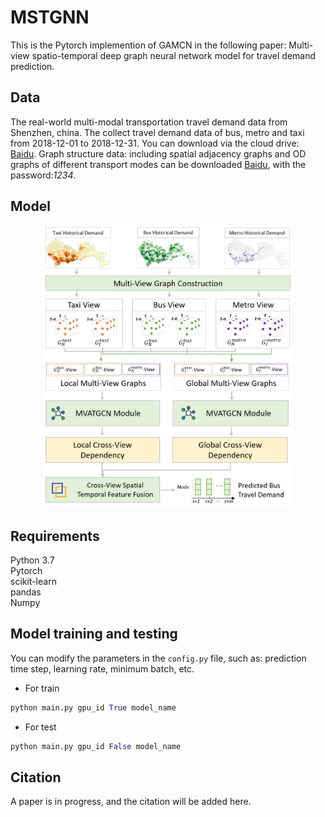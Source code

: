 # MSTGNN
This is the Pytorch implemention of GAMCN in the following paper: Multi-view spatio-temporal deep graph neural network model for travel demand prediction.

## Data
The real-world multi-modal transportation travel demand data from Shenzhen, china.
The collect travel demand data of bus, metro and taxi from 2018-12-01 to 2018-12-31.
You can download via the cloud drive: [Baidu](https://pan.baidu.com/s/1QxcdiTNqUiMZsCjf10BDpA). 
Graph structure data: including spatial adjacency graphs and OD graphs of different transport modes can be downloaded [Baidu](https://pan.baidu.com/s/1rCNWEzqyGhPM6JLiF5D2GQ), with the password:*1234*.



## Model

<p align="center">
  <img src="https://github.com/zhaotianhong/MSTGNN/blob/main/framework.png" width="400px">
</p>

## Requirements
Python 3.7  <br/>
Pytorch <br/>
scikit-learn <br/>
pandas <br/>
Numpy

## Model training and testing

You can modify the parameters in the `config.py` file, such as: prediction time step, learning rate, minimum batch, etc.

- For train

```python
python main.py gpu_id True model_name
```

- For test

```python
python main.py gpu_id False model_name
```


## Citation
A paper is in progress, and the citation will be added here.
